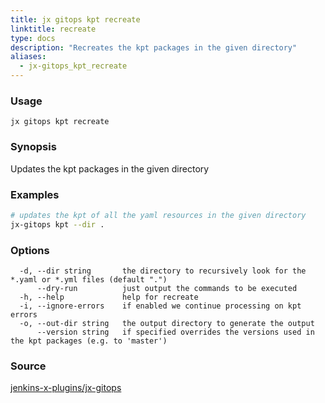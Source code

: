 ```yaml
---
title: jx gitops kpt recreate
linktitle: recreate
type: docs
description: "Recreates the kpt packages in the given directory"
aliases:
  - jx-gitops_kpt_recreate
---
```


### Usage

```
jx gitops kpt recreate
```

### Synopsis

Updates the kpt packages in the given directory

### Examples

  ```bash
  # updates the kpt of all the yaml resources in the given directory
  jx-gitops kpt --dir .

  ```

### Options

```
  -d, --dir string       the directory to recursively look for the *.yaml or *.yml files (default ".")
      --dry-run          just output the commands to be executed
  -h, --help             help for recreate
  -i, --ignore-errors    if enabled we continue processing on kpt errors
  -o, --out-dir string   the output directory to generate the output
      --version string   if specified overrides the versions used in the kpt packages (e.g. to 'master')
```

### Source

[jenkins-x-plugins/jx-gitops](https://github.com/jenkins-x-plugins/jx-gitops)
